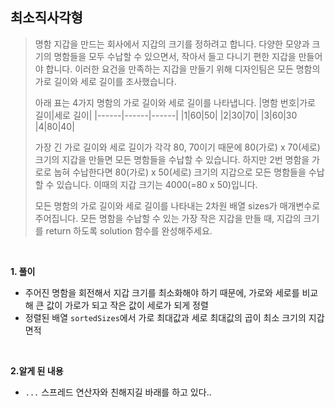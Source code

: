 ## 최소직사각형

> 명함 지갑을 만드는 회사에서 지갑의 크기를 정하려고 합니다. 다양한 모양과 크기의 명함들을 모두 수납할 수 있으면서, 작아서 들고 다니기 편한 지갑을 만들어야 합니다. 이러한 요건을 만족하는 지갑을 만들기 위해 디자인팀은 모든 명함의 가로 길이와 세로 길이를 조사했습니다.
>
> 아래 표는 4가지 명함의 가로 길이와 세로 길이를 나타냅니다.
> |명함 번호|가로 길이|세로 길이|
> |------|------|------|
> |1|60|50|
> |2|30|70|
> |3|60|30
> |4|80|40|
>
> 가장 긴 가로 길이와 세로 길이가 각각 80, 70이기 때문에 80(가로) x 70(세로) 크기의 지갑을 만들면 모든 명함들을 수납할 수 있습니다. 하지만 2번 명함을 가로로 눕혀 수납한다면 80(가로) x 50(세로) 크기의 지갑으로 모든 명함들을 수납할 수 있습니다. 이때의 지갑 크기는 4000(=80 x 50)입니다.
>
> 모든 명함의 가로 길이와 세로 길이를 나타내는 2차원 배열 sizes가 매개변수로 주어집니다. 모든 명함을 수납할 수 있는 가장 작은 지갑을 만들 때, 지갑의 크기를 return 하도록 solution 함수를 완성해주세요.

<br>

**1. 풀이**

- 주어진 명함을 회전해서 지갑 크기를 최소화해야 하기 때문에, 가로와 세로를 비교해 큰 값이 가로가 되고 작은 값이 세로가 되게 정렬
- 정렬된 배열 `sortedSizes`에서 가로 최대값과 세로 최대값의 곱이 최소 크기의 지갑 면적

<br>

**2.알게 된 내용**

- `...` 스프레드 연산자와 친해지길 바래를 하고 있다..
